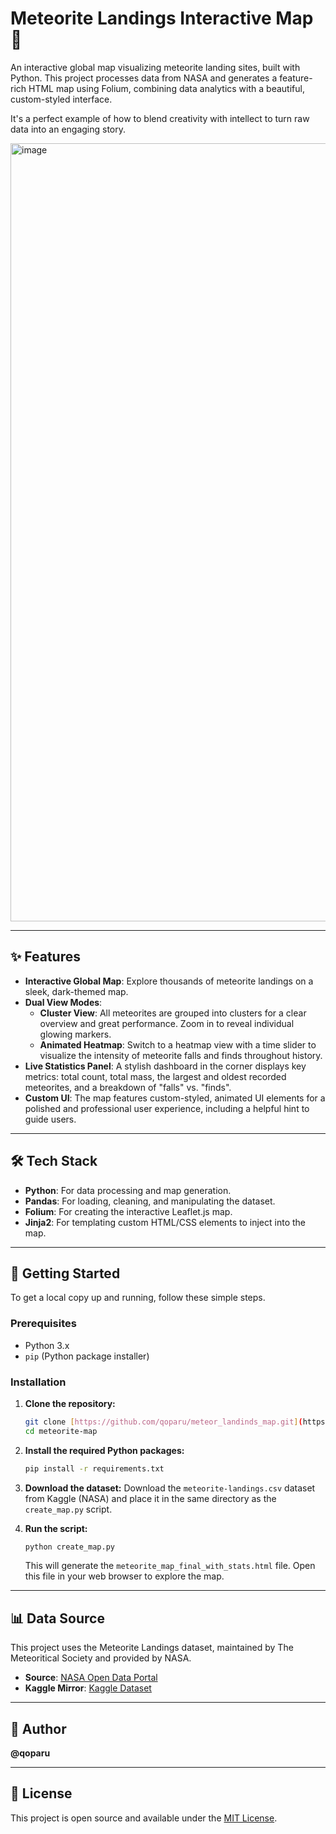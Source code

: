# Meteorite Landings Interactive Map 🌠

An interactive global map visualizing meteorite landing sites, built with Python. This project processes data from NASA and generates a feature-rich HTML map using Folium, combining data analytics with a beautiful, custom-styled interface.

It's a perfect example of how to blend creativity with intellect to turn raw data into an engaging story.

<img width="2559" height="1245" alt="image" src="https://github.com/user-attachments/assets/19b46dbf-9851-4bf9-a4a7-d7a4deb97bdb" />


---

## ✨ Features

- **Interactive Global Map**: Explore thousands of meteorite landings on a sleek, dark-themed map.
- **Dual View Modes**:
    - **Cluster View**: All meteorites are grouped into clusters for a clear overview and great performance. Zoom in to reveal individual glowing markers.
    - **Animated Heatmap**: Switch to a heatmap view with a time slider to visualize the intensity of meteorite falls and finds throughout history.
- **Live Statistics Panel**: A stylish dashboard in the corner displays key metrics: total count, total mass, the largest and oldest recorded meteorites, and a breakdown of "falls" vs. "finds".
- **Custom UI**: The map features custom-styled, animated UI elements for a polished and professional user experience, including a helpful hint to guide users.

---

## 🛠️ Tech Stack

- **Python**: For data processing and map generation.
- **Pandas**: For loading, cleaning, and manipulating the dataset.
- **Folium**: For creating the interactive Leaflet.js map.
- **Jinja2**: For templating custom HTML/CSS elements to inject into the map.

---

## 🚀 Getting Started

To get a local copy up and running, follow these simple steps.

### Prerequisites

- Python 3.x
- `pip` (Python package installer)

### Installation

1.  **Clone the repository:**
    ```bash
    git clone [https://github.com/qoparu/meteor_landinds_map.git](https://github.com/qoparu/meteor_landinds_map.git)
    cd meteorite-map
    ```

2.  **Install the required Python packages:**
    ```bash
    pip install -r requirements.txt
    ```

3.  **Download the dataset:**
    Download the `meteorite-landings.csv` dataset from Kaggle (NASA) and place it in the same directory as the `create_map.py` script.

4.  **Run the script:**
    ```bash
    python create_map.py
    ```
    This will generate the `meteorite_map_final_with_stats.html` file. Open this file in your web browser to explore the map.

---

## 📊 Data Source

This project uses the Meteorite Landings dataset, maintained by The Meteoritical Society and provided by NASA.

-   **Source**: [NASA Open Data Portal](https://data.nasa.gov/Space-Science/Meteorite-Landings/gh4g-9sfh)
-   **Kaggle Mirror**: [Kaggle Dataset](https://www.kaggle.com/datasets/nasa/meteorite-landings)

---

## 👤 Author

**@qoparu**

---

## 📄 License

This project is open source and available under the [MIT License](LICENSE).
